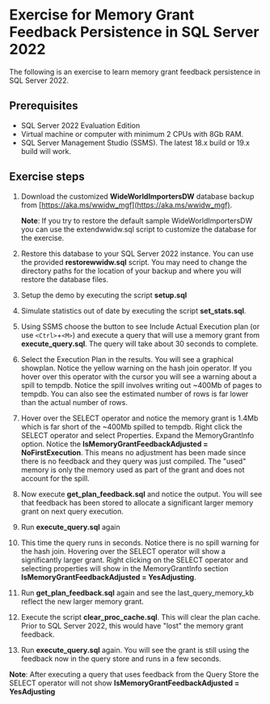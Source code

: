 # Exercise for Memory Grant Feedback Persistence in SQL Server 2022

The following is an exercise to learn memory grant feedback persistence in SQL Server 2022.

## Prerequisites

- SQL Server 2022 Evaluation Edition
- Virtual machine or computer with minimum 2 CPUs with 8Gb RAM.
- SQL Server Management Studio (SSMS). The latest 18.x build or 19.x build will work.

## Exercise steps

1. Download the customized **WideWorldImportersDW** database backup from [https://aka.ms/wwidw_mgf](https://aka.ms/wwidw_mgf).

    **Note**: If you try to restore the default sample WideWorldImportersDW you can use the extendwwidw.sql script to customize the database for the exercise.
 
1. Restore this database to your SQL Server 2022 instance. You can use the provided **restorewwidw.sql** script. You may need to change the directory paths for the location of your backup and where you will restore the database files.
1. Setup the demo by executing the script **setup.sql**
1. Simulate statistics out of date by executing the script **set_stats.sql**.
1. Using SSMS choose the button to see Include Actual Execution plan (or use `<Ctrl>`+`<M>`) and execute a query that will use a memory grant from **execute_query.sql**. The query will take about 30 seconds to complete.
1. Select the Execution Plan in the results. You will see a graphical showplan. Notice the yellow warning on the hash join operator. If you hover over this operator with the cursor you will see a warning about a spill to tempdb. Notice the spill involves writing out ~400Mb of pages to tempdb. You can also see the estimated number of rows is far lower than the actual number of rows.
1. Hover over the SELECT operator and notice the memory grant is 1.4Mb which is far short of the ~400Mb spilled to tempdb. Right click the SELECT operator and select Properties. Expand the MemoryGrantInfo option. Notice the **IsMemoryGrantFeedbackAdjusted = NoFirstExecution**. This means no adjustment has been made since there is no feedback and they query was just compiled. The "used" memory is only the memory used as part of the grant and does not account for the spill.
1. Now execute **get_plan_feedback.sql** and notice the output. You will see that feedback has been stored to allocate a significant larger memory grant on next query execution.
1. Run **execute_query.sql** again
1. This time the query runs in seconds. Notice there is no spill warning for the hash join. Hovering over the SELECT operator will show a significantly larger grant. Right clicking on the SELECT operator and selecting properties will show in the MemoryGrantInfo section **IsMemoryGrantFeedbackAdjusted = YesAdjusting**.  
1. Run **get_plan_feedback.sql** again and see the last_query_memory_kb reflect the new larger memory grant.
1. Execute the script **clear_proc_cache.sql**. This will clear the plan cache. Prior to SQL Server 2022, this would have "lost" the memory grant feedback.
1. Run **execute_query.sql** again. You will see the grant is still using the feedback now in the query store and runs in a few seconds.

**Note**: After executing a query that uses feedback from the Query Store the SELECT operator will not show **IsMemoryGrantFeedbackAdjusted = YesAdjusting**